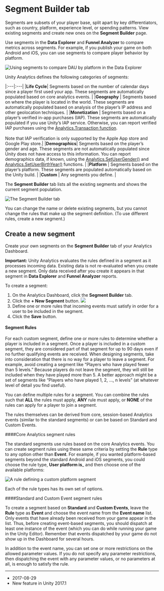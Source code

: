 # Segment Builder tab 
Segments are subsets of your player base, split apart by key differentiators, such as country, platform, experience level, or spending patterns. View existing segments and create new ones on the __Segment Builder__ page.

Use segments in the __Data Explorer__ and __Funnel Analyzer__ to compare metrics across segments. For example, if you publish your game on both Android and iOS, you can use segments to compare player behavior by platform.


![Using segments to compare DAU by platform in the Data Explorer](../uploads/Main/UnityAnalyticsSegmentBuilder1.png)

Unity Analytics defines the following categories of segments:

|:---|:---|
|__Life Cycle__| Segments based on the number of calendar days since a player first used your app. These segments are automatically populated based on core analytics events. |
|__Geography__ | Segments based on where the player is located in the world. These segments are automatically populated based on analysis of the player’s IP address and other geolocation techniques. |
|__Monetization__ | Segments based on a player’s verified in-app purchases (IAP). These segments are automatically populated if you use Unity’s IAP service. Otherwise, you can report verified IAP purchases using the [Analytics.Transaction function](ScriptRef:Analytics.Analytics.Transaction.html). <br/><br/> Note that IAP verification is only supported by the Apple App store and Google Play store.|
|__Demographics__| Segments based on the player’s gender and age. These segments are not automatically populated since Unity does not have access to this information. You can report demographics data, if known, using the [Analytics.SetUserGender()](ScriptRef:Analytics.Analytics.SetUserGender.html) and [Analytics.SetUserBirthYear()](ScriptRef:Analytics.Analytics.SetUserBirthYear.html) functions. |
|__Platform__ | Segments based on the player’s platform. These segments are populated automatically based on the Unity build. |
|__Custom__ | Any segments you define. |

The __Segment Builder__ tab lists all the existing segments and shows the current segment population.


![The Segment Builder tab](../uploads/Main/UnityAnalyticsSegmentBuilder2.png)

You can change the name or delete existing segments, but you cannot change the rules that make up the segment definition. (To use different rules, create a new segment.)

## Create a new segment
Create your own segments on the __Segment Builder__ tab of your Analytics Dashboard.

**Important:** Unity Analytics evaluates the rules defined in a segment as it processes incoming data.
Existing data is not re-evaluated when you create a new segment. Only data received after you create it appears in that segment in __Data Explorer__ and __Funnel Analyzer__ reports.  

To create a segment:

1. On the Analytics Dashboard, click the **Segment Builder** tab.
2. Click the **+ New Segment** button.
![](../uploads/Main/UnityAnalyticsSegmentBuilder3.png)
3. Define one or more rules that incoming events must satisfy in order for a user to be included in the segment.
4. Click the **Save** button.

#### Segment Rules
For each custom segment, define one or more rules to determine whether a player is included in a segment. Once a player is included in a custom segment, they are considered part of that segment for up to 90 days even if no further qualifying events are received. When designing segments, take into consideration that there is no way for a player to leave a segment. For example, avoid creating a segment like “Players who have played fewer than 5 levels.” Because players do not leave the segment, they will still be included when they have played more than 5. A better approach might be a set of segments like “Players who have played 1, 2, …, n levels” (at whatever level of detail you find useful). 

You can define multiple rules for a segment. You can combine the rules such that **ALL** the rules must apply, **ANY** rule must apply, or **NONE** of the rules can apply for a player to join a segment. 

The rules themselves can be derived from core, session-based Analytics events (similar to the standard segments) or can be based on Standard and Custom Events.

####Core Analytics segment rules

The standard segments use rules based on the core Analytics events. You can create segment rules using these same criteria by setting the __Rule__ type to any option other than __Event__. For example, if you wanted platform-based segments beyond the standard Android and iOS segments, you could choose the rule type, __User platform is___ and then choose one of the available platforms: 


![A rule defining a custom platform segment](../uploads/Main/UnityAnalyticsSegmentBuilder4.png)

Each of the rule types has its own set of options.

####Standard and Custom Event segment rules

To create a segment based on __Standard__ and __Custom Events__, leave the __Rule__ type as __Event__ and choose the event name from the __Event name__ list. Only events that have already been received from your game appear in the list. Thus, before creating event-based segments, you should dispatch at least one instance of the event (which you can do while running your game in the Unity Editor). Remember that events dispatched by your game do not show up in the Dashboard for several hours.

In addition to the event name, you can set one or more restrictions on the allowed parameter values. If you do not specify any parameter restrictions, then dispatching the event with any parameter values, or no parameters at all, is enough to satisfy the rule.

---
* <span class="page-edit">2017-08-29  <!-- include IncludeTextNewPageYesEdit --></span>
* <span class="page-history">New feature in Unity 2017.1</span>

